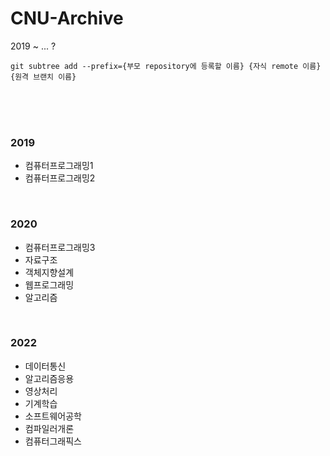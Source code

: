 # CNU-Archive
2019 ~ ... ?

```
git subtree add --prefix={부모 repository에 등록할 이름} {자식 remote 이름} {원격 브랜치 이름}
```

<br>
<br>
<br>


### 2019

- 컴퓨터프로그래밍1
- 컴퓨터프로그래밍2

<br>

### 2020
- 컴퓨터프로그래밍3
- 자료구조
- 객체지향설계
- 웹프로그래밍
- 알고리즘

<br>

### 2022
- 데이터통신
- 알고리즘응용
- 영상처리
- 기계학습
- 소프트웨어공학
- 컴파일러개론
- 컴퓨터그래픽스

